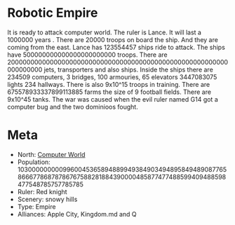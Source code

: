 Robotic Empire
====

It is ready to attack computer world. The ruler is Lance. It will last a 1000000 years . There are 20000 troops on board the ship. And they are coming from the east. Lance has 123554457 ships ride to attack. The ships have 500000000000000000000000 troops. There are 200000000000000000000000000000000000000000000000000000000000000000  jets, transporters and also ships. Inside the ships there are 234509 computers, 3 bridges, 100 armouries, 65 elevators 3447083075 lights 234 hallways. There is also 9x10^15 troops in training. There are 675578933337899113885 farms the size of 9 football fields. There are 9x10^45 tanks. The war was caused when the evil ruler named G14 got a computer bug and the two dominioos fought.

Meta
====

  * North: [Computer World]( computerworld.md )
  * Population: 103000000000996004536589488994938490349489584948908776586667786878786767588281884390000485877477488599409488598477548785757785785
  * Ruler: Red knight 
  * Scenery: snowy hills 
  * Type: Empire
  * Alliances: Apple City, Kingdom.md and Q
